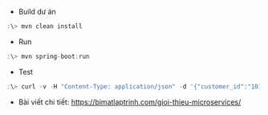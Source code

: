 
* Build dư án

```javascript
:\> mvn clean install
```

* Run

```javascript
:\> mvn spring-boot:run
```

* Test

```javascript
:\> curl -v -H "Content-Type: application/json" -d '{"customer_id":"101021","payment_method":{"card_type":"VISA","expiration":"01/22","name":"Dac Nguyen","billing_address":"01, Hoan Kiem, Ha Noi"},"items":[{"code":"101","qty":1},{"code":"103","qty":5}],"shipping_address":"01, Hoan Kiem, Ha Noi"}' http://localhost:8080/order
```

* Bài viết chi tiết:
  https://bimatlaptrinh.com/gioi-thieu-microservices/